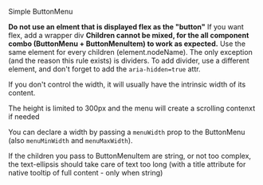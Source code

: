 Simple ButtonMenu

**Do not use an elment that is displayed flex as the "button"**
If you want flex, add a wrapper div
**Children cannot be mixed, for the all component combo (ButtonMenu + ButtonMenuItem) to work as expected.**
Use the same element for every children (element.nodeName).
The only exception (and the reason this rule exists) is dividers.
To add divider, use a different element, and don't forget to add the `aria-hidden=true` attr.

If you don't control the width, it will usually have the intrinsic width of its content.

The height is limited to 300px and the menu will create a scrolling contenxt if needed

You can declare a width by passing a `menuWidth` prop to the ButtonMenu (also `menuMinWidth` and `menuMaxWidth`).

If the children you pass to ButtonMenuItem are string, or not too complex, the text-ellipsis should take care of text too long (with a title attribute for native tooltip of full content - only when string)


